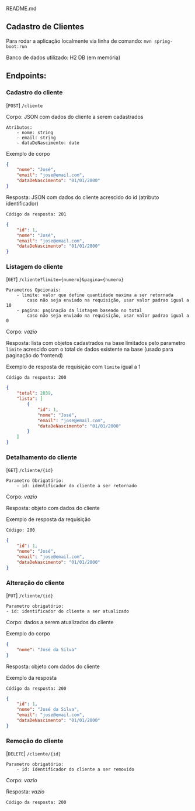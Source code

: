 README.md

## Cadastro de Clientes

 Para rodar a aplicação localmente via linha de comando: ```mvn spring-boot:run ```

Banco de dados utilizado: H2 DB (em memória)
## Endpoints:
### Cadastro do cliente
\[`POST`\] `/cliente`

Corpo: JSON com dados do cliente a serem cadastrados

    Atributos:
        - nome: string
        - email: string
        - dataDeNascimento: date

Exemplo de corpo
```json
{
    "nome": "José",
    "email": "jose@email.com",
    "dataDeNascimento": "01/01/2000"
}
```

Resposta: JSON com dados do cliente acrescido do id (atributo identificador)

    Código da resposta: 201
```json
{
    "id": 1,
    "nome": "José",
    "email": "jose@email.com",
    "dataDeNascimento": "01/01/2000"
}
```

### Listagem do cliente
\[`GET`\] `/cliente?limite={numero}&pagina={numero}`

    Parametros Opcionais:
        - limite: valor que define quantidade maxima a ser retornada
            caso não seja enviado na requisição, usar valor padrao igual a 10
        - pagina: paginação da listagem baseado no total
            caso não seja enviado na requisição, usar valor padrao igual a 0

Corpo: _vazio_

Resposta: lista com objetos cadastrados na base limitados pelo parametro `limite` acrescido com o total de dados existente na base (usado para paginação do frontend)

Exemplo de resposta de requisição com `limite` igual a 1

    Código da resposta: 200
```json
{
    "total": 2039,
    "lista": [
        {
            "id": 1,
            "nome": "José",
            "email": "jose@email.com",
            "dataDeNascimento": "01/01/2000"
        }
    ]
}
```

### Detalhamento do cliente
\[`GET`\] `/cliente/{id}`

    Parametro Obrigatório:
        - id: identificador do cliente a ser retornado

Corpo: _vazio_

Resposta: objeto com dados do cliente

Exemplo de resposta da requisição

    Código: 200
```json
{
    "id": 1,
    "nome": "José",
    "email": "jose@email.com",
    "dataDeNascimento": "01/01/2000"
}
```

### Alteração do cliente
\[`PUT`\] `/cliente/{id}`

    Parametro obrigatório:
    - id: identificador do cliente a ser atualizado

Corpo: dados a serem atualizados do cliente

Exemplo do corpo
```json
{
    "nome": "José da Silva"
}
```

Resposta: objeto com dados do cliente

Exemplo da resposta

    Código da resposta: 200
```json
{
    "id": 1,
    "nome": "José da Silva",
    "email": "jose@email.com",
    "dataDeNascimento": "01/01/2000"
}
```

### Remoção do cliente
\[`DELETE`\] `/cliente/{id}`

    Parametro obrigatório:
        - id: identificador do cliente a ser removido

Corpo: _vazio_

Resposta: _vazio_

    Código da resposta: 200